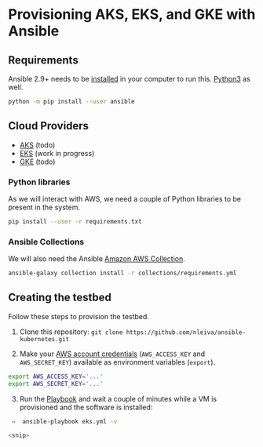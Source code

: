 # Provisioning AKS, EKS, and GKE with Ansible

## Requirements

Ansible 2.9+ needs to be [installed](https://docs.ansible.com/ansible/latest/installation_guide/intro_installation.html#installing-ansible-with-pip) in your computer to run this. [Python3](https://wiki.python.org/moin/BeginnersGuide/Download) as well.

```bash
python -m pip install --user ansible
```

## Cloud Providers

- [AKS]() (todo)
- [EKS](eks.md) (work in progress)
- [GKE]() (todo)

### Python libraries

As we will interact with AWS, we need a couple of Python libraries to be present in the system.

```bash
pip install --user -r requirements.txt
```

### Ansible Collections

We will also need the Ansible [Amazon AWS Collection](https://github.com/ansible-collections/amazon.aws#amazon-aws-collection).

```bash
ansible-galaxy collection install -r collections/requirements.yml
```

## Creating the testbed

Follow these steps to provision the testbed.

1. Clone this repository: `git clone https://github.com/nleiva/ansible-kubernetes.git`

2. Make your [AWS account credentials](https://docs.aws.amazon.com/general/latest/gr/aws-sec-cred-types.html#access-keys-and-secret-access-keys) (`AWS_ACCESS_KEY` and `AWS_SECRET_KEY`) available as environment variables (`export`).

```bash
export AWS_ACCESS_KEY='...'
export AWS_SECRET_KEY='...'
```

3. Run the [Playbook](....yml) and wait a couple of minutes while a VM is provisioned and the software is installed:

```bash
 ⇨  ansible-playbook eks.yml -v

<snip>
   
```